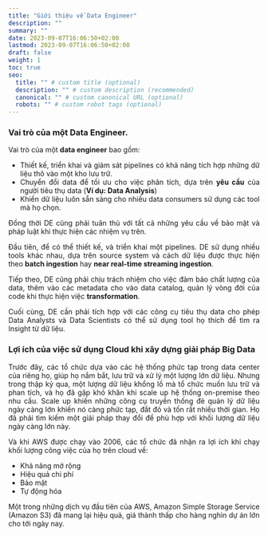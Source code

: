 ```yaml
---
title: "Giới thiệu về Data Engineer"
description: ""
summary: ""
date: 2023-09-07T16:06:50+02:00
lastmod: 2023-09-07T16:06:50+02:00
draft: false
weight: 1
toc: true
seo:
  title: "" # custom title (optional)
  description: "" # custom description (recommended)
  canonical: "" # custom canonical URL (optional)
  robots: "" # custom robot tags (optional)
---
```

<style>body {text-align: justify}</style>

### Vai trò của một Data Engineer.

Vai trò của một **data engineer** bao gồm:
- Thiết kế, triển khai và giám sát pipelines có khả năng tích hợp những dữ liệu thô vào một kho lưu trữ.
- Chuyển đổi data để tối ưu cho việc phân tích, dựa trên **yêu cầu** của người tiêu thụ data (**Ví dụ: Data Analysis**)
- Khiến dữ liệu luôn sẵn sàng cho nhiều data consumers sử dụng các tool mà họ chọn.

Đồng thời DE cũng phải tuân thủ với tất cả những yêu cầu về bảo mật và pháp luật khi thực hiện các nhiệm vụ trên.

Đầu tiên, để có thể thiết kế, và triển khai một pipelines. DE sử dụng nhiều tools khác nhau, dựa trên source system và 
cách dữ liệu được thực hiện theo **batch ingestion** hay **near real-time streaming ingestion**.

Tiếp theo, DE cũng phải chịu trách nhiệm cho việc đảm bảo chất lượng của data, thêm vào các metadata cho vào data catalog, quản lý vòng đời của code khi thực hiện việc **transformation**.

Cuối cùng, DE cần phải tích hợp với các công cụ tiêu thụ data cho phép Data Analysts và Data Scientists có thể sử dụng tool họ thích để tìm ra Insight từ dữ liệu.

### Lợi ích của việc sử dụng Cloud khi xây dựng giải pháp Big Data

Trước đây, các tổ chức dựa vào các hệ thống phức tạp trong data center của riêng họ, giúp họ nắm bắt, lưu trữ và xử lý một lượng lớn dữ liệu. Nhưng trong thập kỷ qua, một lượng dữ liệu khổng lồ mà tổ chức muốn lưu trữ và phan tích, 
và họ đã gặp khó khăn khi scale up hệ thống on-premise theo nhu cầu. Scale up khiến những công cụ truyền thống đẻ quản lý dữ liệu ngày càng lớn khiến nó càng phức tạp, đắt đỏ và tốn rất nhiều thời gian. Họ đã phải tìm kiếm một giải pháp thay đổi để phù hợp với khối lượng dữ liệu ngày càng lớn này.

Và khi AWS được chạy vào 2006, các tổ chức đã nhận ra lợi ích khi chạy khối lượng công việc của họ trên cloud về:
- Khả năng mở rộng
- Hiệu quả chi phí
- Bảo mật
- Tự động hóa

Một trong những dịch vụ đầu tiên của AWS, Amazon Simple Storage Service (Amazon S3) đã mang lại hiệu quả, giá thành thấp cho hàng nghìn dự án lớn cho tới ngày nay.
